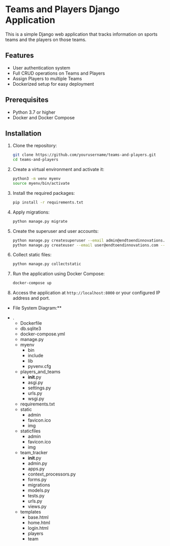 # Teams and Players Django Application

This is a simple Django web application that tracks information on sports teams and the players on those teams.

## Features

- User authentication system
- Full CRUD operations on Teams and Players
- Assign Players to multiple Teams
- Dockerized setup for easy deployment

## Prerequisites

- Python 3.7 or higher
- Docker and Docker Compose

## Installation

1. Clone the repository:

    ```bash
    git clone https://github.com/yourusername/teams-and-players.git
    cd teams-and-players
    ```

2. Create a virtual environment and activate it:

    ```bash
    python3 -m venv myenv
    source myenv/bin/activate
    ```

3. Install the required packages:

    ```bash
    pip install -r requirements.txt
    ```

4. Apply migrations:

    ```bash
    python manage.py migrate
    ```

5. Create the superuser and user accounts:

    ```bash
    python manage.py createsuperuser --email admin@endtoendinnovations.com --username admin
    python manage.py createuser --email user@endtoendinnovations.com --username user
    ```

6. Collect static files:

    ```bash
    python manage.py collectstatic
    ```

7. Run the application using Docker Compose:

    ```bash
    docker-compose up
    ```

8. Access the application at `http://localhost:8000` or your configured IP address and port.


* File System Diagram:**

- .
    - Dockerfile
    - db.sqlite3
    - docker-compose.yml
    - manage.py
    - myenv
        - bin
        - include
        - lib
        - pyvenv.cfg
    - players_and_teams
        - __init__.py
        - asgi.py
        - settings.py
        - urls.py
        - wsgi.py
    - requirements.txt
    - static
        - admin
        - favicon.ico
        - img
    - staticfiles
        - admin
        - favicon.ico
        - img
    - team_tracker
        - __init__.py
        - admin.py
        - apps.py
        - context_processors.py
        - forms.py
        - migrations
        - models.py
        - tests.py
        - urls.py
        - views.py
    - templates
        - base.html
        - home.html
        - login.html
        - players
        - team
